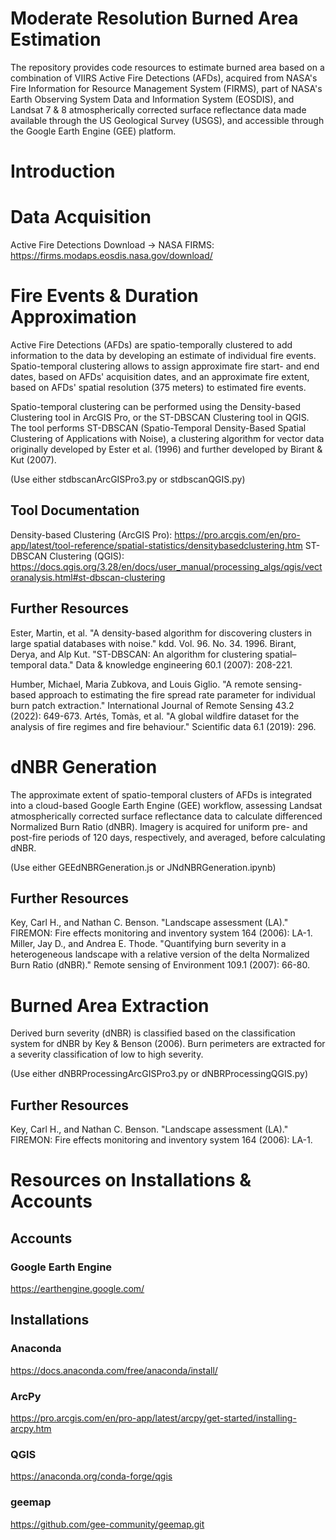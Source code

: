 # Moderate Resolution Burned Area Estimation
The repository provides code resources to estimate burned area based on a combination of VIIRS Active Fire Detections (AFDs), acquired from NASA's Fire Information for Resource Management System (FIRMS), part of NASA's Earth Observing System Data and Information System (EOSDIS), and Landsat 7 &amp; 8 atmospherically corrected surface reflectance data made available through the US Geological Survey (USGS), and accessible through the Google Earth Engine (GEE) platform.

# Introduction

# Data Acquisition
Active Fire Detections Download -> NASA FIRMS: https://firms.modaps.eosdis.nasa.gov/download/

# Fire Events & Duration Approximation
Active Fire Detections (AFDs) are spatio-temporally clustered to add information to the data by developing an estimate of individual fire events. Spatio-temporal clustering allows to assign approximate fire start- and end dates, based on AFDs' acquisition dates, and an approximate fire extent, based on AFDs' spatial resolution (375 meters) to estimated fire events.

Spatio-temporal clustering can be performed using the Density-based Clustering tool in ArcGIS Pro, or the ST-DBSCAN Clustering tool in QGIS. The tool performs ST-DBSCAN (Spatio-Temporal Density-Based Spatial Clustering of Applications with Noise), a clustering algorithm for vector data originally developed by Ester et al. (1996) and further developed by Birant & Kut (2007).

(Use either stdbscanArcGISPro3.py or stdbscanQGIS.py)

## Tool Documentation
Density-based Clustering (ArcGIS Pro): https://pro.arcgis.com/en/pro-app/latest/tool-reference/spatial-statistics/densitybasedclustering.htm
ST-DBSCAN Clustering (QGIS): https://docs.qgis.org/3.28/en/docs/user_manual/processing_algs/qgis/vectoranalysis.html#st-dbscan-clustering

## Further Resources
Ester, Martin, et al. "A density-based algorithm for discovering clusters in large spatial databases with noise." kdd. Vol. 96. No. 34. 1996.
Birant, Derya, and Alp Kut. "ST-DBSCAN: An algorithm for clustering spatial–temporal data." Data & knowledge engineering 60.1 (2007): 208-221.

Humber, Michael, Maria Zubkova, and Louis Giglio. "A remote sensing-based approach to estimating the fire spread rate parameter for individual burn patch extraction." International Journal of Remote Sensing 43.2 (2022): 649-673.
Artés, Tomàs, et al. "A global wildfire dataset for the analysis of fire regimes and fire behaviour." Scientific data 6.1 (2019): 296.

# dNBR Generation
The approximate extent of spatio-temporal clusters of AFDs is integrated into a cloud-based Google Earth Engine (GEE) workflow, assessing Landsat atmospherically corrected surface reflectance data to calculate differenced Normalized Burn Ratio (dNBR). Imagery is acquired for uniform pre- and post-fire periods of 120 days, respectively, and averaged, before calculating dNBR.

(Use either GEEdNBRGeneration.js or JNdNBRGeneration.ipynb)

## Further Resources
Key, Carl H., and Nathan C. Benson. "Landscape assessment (LA)." FIREMON: Fire effects monitoring and inventory system 164 (2006): LA-1.
Miller, Jay D., and Andrea E. Thode. "Quantifying burn severity in a heterogeneous landscape with a relative version of the delta Normalized Burn Ratio (dNBR)." Remote sensing of Environment 109.1 (2007): 66-80.

# Burned Area Extraction
Derived burn severity (dNBR) is classified based on the classification system for dNBR by Key & Benson (2006). Burn perimeters are extracted for a severity classification of low to high severity.

(Use either dNBRProcessingArcGISPro3.py or dNBRProcessingQGIS.py)

## Further Resources
Key, Carl H., and Nathan C. Benson. "Landscape assessment (LA)." FIREMON: Fire effects monitoring and inventory system 164 (2006): LA-1.

# Resources on Installations & Accounts
## Accounts
### Google Earth Engine
https://earthengine.google.com/
## Installations
### Anaconda
https://docs.anaconda.com/free/anaconda/install/
### ArcPy
https://pro.arcgis.com/en/pro-app/latest/arcpy/get-started/installing-arcpy.htm
### QGIS
https://anaconda.org/conda-forge/qgis
### geemap
https://github.com/gee-community/geemap.git
